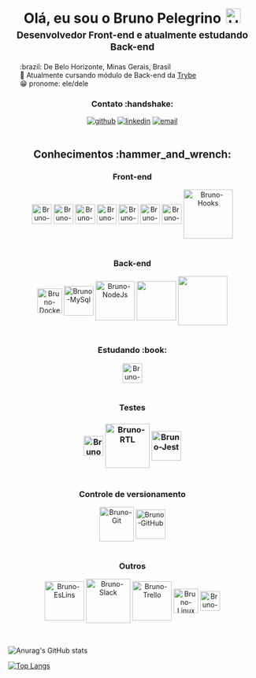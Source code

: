 <h1 style="text-align: center;margin-bottom: 5px;">Olá, eu sou o Bruno Pelegrino<img src="https://raw.githubusercontent.com/iampavangandhi/iampavangandhi/master/gifs/Hi.gif" alt="Hi" style="width: 30px;margin-left: 10px;"></h1>
<h3 style="font-size: 1.2rem; text-align: center;margin: 0 0 20px 0;">Desenvolvedor Front-end e atualmente estudando Back-end</h3>

<ul style="list-style: none;">
<li>:brazil: De Belo Horizonte, Minas Gerais, Brasil</li>
<li>🌱 Atualmente cursando módulo de Back-end da <a href="https://www.betrybe.com/" target="_blank">Trybe</a></li>
<li> 😁 pronome: ele/dele
</ul>
<div align="center">
<h3>Contato :handshake:</h3>
<a href="https://github.com/BrunoPelegrino" target="_blank"><img src="https://img.shields.io/badge/-BrunoPelegrino-black?logo=github&style=flat-square" alt="github"/></a>
<a href="https://www.linkedin.com/in/bruno-pelegrino" target="_blank"><img src="https://img.shields.io/badge/-Bruno_Pelegrino-blue?logo=linkedin&style=flat-square" alt="linkedin"></a>
<a href="mailto:pelegrinobruno13@gmail.com"><img src="https://img.shields.io/badge/-pelegrinobruno13@gmail.com-white?logo=gmail&style=flat-square" alt="email"/></a>
<br/><br/>
</div>

<div align="center">
<h2>Conhecimentos :hammer_and_wrench:</h2>
<h3>Front-end</h3>
<div style="display: inline-blcok">
<img margin="10" align="center" heigth="30" width="40" alt="Bruno-Js" src="https://cdn.jsdelivr.net/gh/devicons/devicon/icons/javascript/javascript-original.svg" />
<img align="center" heigth="30" width="40" alt="Bruno-React" src="https://cdn.jsdelivr.net/gh/devicons/devicon/icons/react/react-original-wordmark.svg" />
<img align="center" heigth="30" width="40" alt="Bruno-Redux" src="https://cdn.jsdelivr.net/gh/devicons/devicon/icons/redux/redux-original.svg" />
<img align="center" heigth="30" width="40" alt="Bruno-HTML" src="https://cdn.jsdelivr.net/gh/devicons/devicon/icons/html5/html5-original.svg" />
<img align="center" heigth="30" width="40" alt="Bruno-CSS" src="https://cdn.jsdelivr.net/gh/devicons/devicon/icons/css3/css3-original.svg" />
<img align="center" heigth="30" width="40" alt="Bruno-Bootstrap" src="https://cdn.jsdelivr.net/gh/devicons/devicon/icons/bootstrap/bootstrap-original-wordmark.svg" />
<img align="center" heigth="30" width="40" alt="Bruno-Tailwind" src="https://cdn.jsdelivr.net/gh/devicons/devicon/icons/tailwindcss/tailwindcss-plain.svg" />
<img align="center" heigth="100" width="100"  alt="Bruno-Hooks" src="https://camo.githubusercontent.com/bf84de1cbea83a0d5c7aa378dac303a8e3c0725451dae190022dcb6d90e3a408/68747470733a2f2f696d672e736869656c64732e696f2f62616467652f2d486f6f6b732d2532333230323332612e7376673f7374796c653d666f722d7468652d6261646765266c6f676f3d5265616374266c6f676f436f6c6f723d253233363144414642" />
</div><br>
 
  <h3>Back-end</h3>
<div style="display: inline-blcok">
<img margin="10" align="center" heigth="40" width="50" alt="Bruno-Docker" src="https://cdn.jsdelivr.net/gh/devicons/devicon/icons/docker/docker-plain-wordmark.svg" />
<img align="center" heigth="50" width="60" alt="Bruno-MySql" src="https://cdn.jsdelivr.net/gh/devicons/devicon/icons/mysql/mysql-original-wordmark.svg" />
<img margin="10" align="center" heigth="90" width="80" alt="Bruno-NodeJs" src="https://cdn.jsdelivr.net/gh/devicons/devicon/icons/nodejs/nodejs-plain-wordmark.svg" />
<img margin="10" align="center" heigth="90" width="80" src="https://cdn.jsdelivr.net/gh/devicons/devicon/icons/express/express-original-wordmark.svg" />
<img margin="10" align="center" heigth="110" width="100" src="https://cdn.jsdelivr.net/gh/devicons/devicon/icons/sequelize/sequelize-original-wordmark.svg" />
 </div><br>
 <h3>Estudando :book:</h3>
  <div style="display: inline-blcok">
<img margin="10" align="center" heigth="60" width="40" alt="Bruno-TS" src="https://cdn.jsdelivr.net/gh/devicons/devicon/icons/typescript/typescript-original.svg" />

 </div><br>
  
<h3>Testes<h3>
<div style="display: inline-blcok">
<img align="center" heigth="30" width="40" alt="Bruno-Jest" src="https://cdn.jsdelivr.net/gh/devicons/devicon/icons/jest/jest-plain.svg" />
<img align="center" heigth="90" width="90" alt="Bruno-RTL" src="https://camo.githubusercontent.com/353c7d421e89f788590995c7575f510656da7cd9264923e16d0e1230f57da7a3/68747470733a2f2f696d672e736869656c64732e696f2f62616467652f2d52544c2d2532333230323332612e7376673f7374796c653d666f722d7468652d6261646765266c6f676f3d7265616374266c6f676f436f6c6f723d253233363144414642" />
<img align="center" heigth="50" width="60" alt="Bruno-Jest" src="https://cdn.jsdelivr.net/gh/devicons/devicon/icons/mocha/mocha-plain.svg" />

</div><br>
<h3>Controle de versionamento</h3>
<div style="display: inline-blcok">
<img align="center" heigth="70" width="70" alt="Bruno-Git" src="https://cdn.jsdelivr.net/gh/devicons/devicon/icons/git/git-plain-wordmark.svg" />
  <img align="center" heigth="70" width="60" alt="Bruno-GitHub" src="https://cdn.jsdelivr.net/gh/devicons/devicon/icons/github/github-original-wordmark.svg" />
</div><br>
<h3>Outros</h3>
<div style="display: inline-blcok">
 <img align="center" heigth="100" width="80" alt="Bruno-EsLins" src="https://cdn.jsdelivr.net/gh/devicons/devicon/icons/eslint/eslint-original-wordmark.svg" />
<img align="center" heigth="90" width="90" alt="Bruno-Slack" src="https://cdn.jsdelivr.net/gh/devicons/devicon/icons/slack/slack-original-wordmark.svg" />
<img align="center" heigth="80" width="80" alt="Bruno-Trello" src="https://cdn.jsdelivr.net/gh/devicons/devicon/icons/trello/trello-plain-wordmark.svg" />
<img align="center" heigth="40" width="50" alt="Bruno-Linux" src="https://cdn.jsdelivr.net/gh/devicons/devicon/icons/linux/linux-original.svg" />
<img align="center" heigth="30" width="40" alt="Bruno-Windows" src="https://cdn.jsdelivr.net/gh/devicons/devicon/icons/windows8/windows8-original.svg" />
</div><br>
</div>
  
##

![Anurag's GitHub stats](https://github-readme-stats.vercel.app/api?username=BrunoPelegrino&show_icons=true&count_private=true&theme=dracula&include_all)

[![Top Langs](https://github-readme-stats.vercel.app/api/top-langs/?username=BrunoPelegrino&theme=dracula&=compact)](https://github.com/BrunoPelegrino/github-readme-stats)

